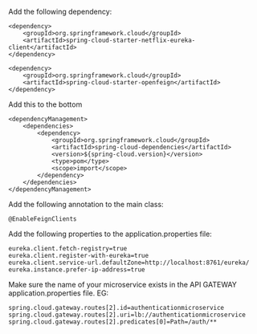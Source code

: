 Add the following dependency:
```
<dependency>
    <groupId>org.springframework.cloud</groupId>
    <artifactId>spring-cloud-starter-netflix-eureka-client</artifactId>
</dependency>

<dependency>
    <groupId>org.springframework.cloud</groupId>
    <artifactId>spring-cloud-starter-openfeign</artifactId>
</dependency>
```
Add this to the bottom
```
<dependencyManagement>
    <dependencies>
        <dependency>
            <groupId>org.springframework.cloud</groupId>
            <artifactId>spring-cloud-dependencies</artifactId>
            <version>${spring-cloud.version}</version>
            <type>pom</type>
            <scope>import</scope>
        </dependency>
    </dependencies>
</dependencyManagement>
```

Add the following annotation to the main class:
```
@EnableFeignClients
```

Add the following properties to the application.properties file:
```
eureka.client.fetch-registry=true
eureka.client.register-with-eureka=true
eureka.client.service-url.defaultZone=http://localhost:8761/eureka/
eureka.instance.prefer-ip-address=true
```

Make sure the name of your microservice exists in the API GATEWAY application.properties file.
EG:
```
spring.cloud.gateway.routes[2].id=authenticationmicroservice
spring.cloud.gateway.routes[2].uri=lb://authenticationmicroservice
spring.cloud.gateway.routes[2].predicates[0]=Path=/auth/**
```